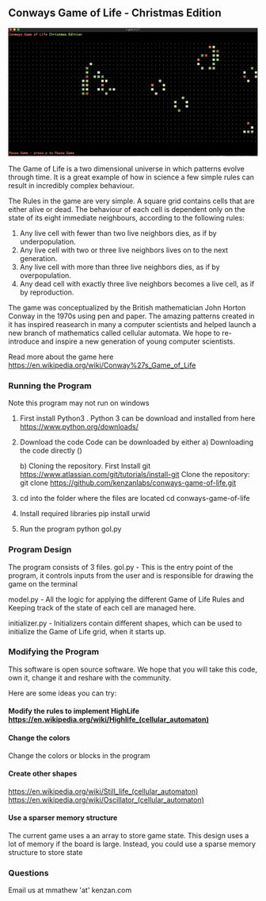 ## Conways Game of Life - Christmas Edition

![Game Screenshot](/images/game_screen.png)

The Game of Life is a two dimensional universe in which patterns evolve through time. It is a great example of how in science a few simple rules can result in incredibly complex behaviour. 

The Rules in the game are very simple. A square grid contains cells that are either alive or dead. The behaviour of each cell is dependent only on the state of its eight immediate neighbours, according to the following rules:

1. Any live cell with fewer than two live neighbors dies, as if by underpopulation.
2. Any live cell with two or three live neighbors lives on to the next generation.
3. Any live cell with more than three live neighbors dies, as if by overpopulation.
4. Any dead cell with exactly three live neighbors becomes a live cell, as if by reproduction.

The game was conceptualized by the British mathematician John Horton Conway in the 1970s using pen and paper. The amazing patterns created in it has inspired reasearch in many a computer scientists and helped launch a new branch of mathematics called cellular automata. We hope to re-introduce and inspire a new generation of young computer scientists.

Read more about the game here https://en.wikipedia.org/wiki/Conway%27s_Game_of_Life

### Running the Program

Note this program may not run on windows

1. First install Python3 . Python 3 can be download and installed from here https://www.python.org/downloads/
2. Download the code
   Code can be downloaded by either
   a) Downloading the code directly ()
   
   b) Cloning the repository. 
      First Install git https://www.atlassian.com/git/tutorials/install-git
      Clone the repository:
        git clone https://github.com/kenzanlabs/conways-game-of-life.git
        
3. cd into the folder where the files are located
   cd conways-game-of-life
   
4. Install required libraries 
   pip install urwid
   
5. Run the program
   python gol.py

### Program Design

The program consists of 3 files. 
gol.py - This is the entry point of the program, it controls inputs from the user and is responsible for drawing the game on the terminal

model.py - All the logic for applying the different Game of Life Rules and Keeping track of the state of each cell are managed here. 

initializer.py - Initializers contain different shapes, which can be used to initialize the Game of Life grid, when it starts up.

### Modifying the Program

This software is open source software. We hope that you will take this code, own it, change it and reshare with the community. 

Here are some ideas you can try:

####  Modify the rules to implement HighLife https://en.wikipedia.org/wiki/Highlife_(cellular_automaton)


#### Change the colors 

Change the colors or blocks in the program


#### Create other shapes

https://en.wikipedia.org/wiki/Still_life_(cellular_automaton)
https://en.wikipedia.org/wiki/Oscillator_(cellular_automaton)


#### Use a sparser memory structure

The current game uses a an array to store game state. This design uses a lot of memory if the board is large. 
Instead, you could use a sparse memory structure to store state

### Questions

Email us at mmathew 'at'  kenzan.com



